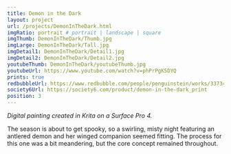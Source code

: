 ```yaml
---
title: Demon in the Dark
layout: project
url: /projects/DemonInTheDark.html
imgRatio: portrait # portrait | landscape | square
imgThumb: DemonInTheDark/Thumb.jpg
imgLarge: DemonInTheDark/Tall.jpg
imgDetail1: DemonInTheDark/Detail1.jpg
imgDetail2: DemonInTheDark/Detail2.jpg
youtubeThumb: DemonInTheDark/youtubeThumb.jpg
youtubeUrl: https://www.youtube.com/watch?v=phPrPgK5DYQ
prints: true
redbubbleUrl: https://www.redbubble.com/people/penguinstein/works/33734575-demon-in-the-dark
society6Url: https://society6.com/product/demon-in-the-dark_print
position: 3
---
```


*Digital painting created in Krita on a Surface Pro 4.* 

The season is about to get spooky, so a swirling, misty night featuring an antlered demon and her winged companion seemed fitting. The process for this one was a bit meandering, but the core concept remained throughout.